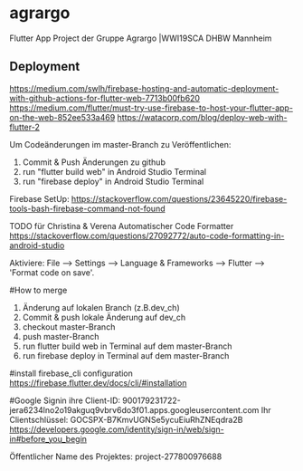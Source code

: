 # agrargo
Flutter App Project der Gruppe Agrargo |WWI19SCA DHBW Mannheim


## Deployment
https://medium.com/swlh/firebase-hosting-and-automatic-deployment-with-github-actions-for-flutter-web-7713b00fb620
https://medium.com/flutter/must-try-use-firebase-to-host-your-flutter-app-on-the-web-852ee533a469
https://watacorp.com/blog/deploy-web-with-flutter-2

Um Codeänderungen im master-Branch zu Veröffentlichen:
1. Commit & Push Änderungen zu github
2. run "flutter build web" in Android Studio Terminal
3. run "firebase deploy" in Android Studio Terminal

Firebase SetUp:
https://stackoverflow.com/questions/23645220/firebase-tools-bash-firebase-command-not-found


TODO für Christina & Verena
Automatischer Code Formatter
https://stackoverflow.com/questions/27092772/auto-code-formatting-in-android-studio

Aktiviere: File --> Settings --> Language & Frameworks --> Flutter --> 'Format code on save'.


#How to merge
1. Änderung auf lokalen Branch (z.B.dev_ch)
2. Commit & push lokale Änderung auf dev_ch
3. checkout master-Branch
4. push master-Branch
5. run flutter build web in Terminal auf dem master-Branch
6. run firebase deploy in Terminal auf dem master-Branch


#install firebase_cli configuration
https://firebase.flutter.dev/docs/cli/#installation


#Google Signin
ihre Client-ID: 900179231722-jera6234lno2o19akguq9vbrv6do3f01.apps.googleusercontent.com
Ihr Clientschlüssel: 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
https://developers.google.com/identity/sign-in/web/sign-in#before_you_begin

Öffentlicher Name des Projektes: project-277800976688
